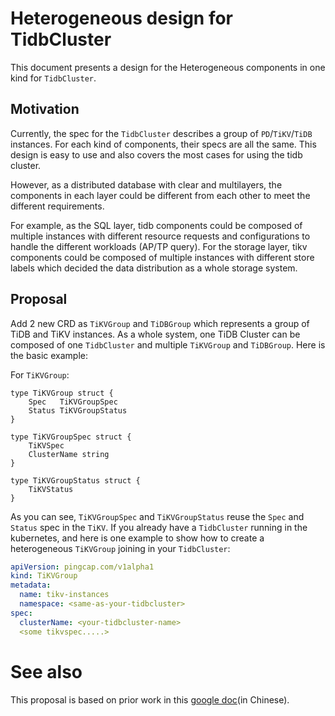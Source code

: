 # Heterogeneous design for TidbCluster

This document presents a design for the Heterogeneous components in one kind for `TidbCluster`.

## Motivation

Currently, the spec for the `TidbCluster` describes a group of `PD`/`TiKV`/`TiDB` instances. For each kind of components, 
their specs are all the same. This design is easy to use and also covers the most cases for using the tidb cluster.

However, as a distributed database with clear and multilayers, the components in each layer could be different from 
each other to meet the different requirements.

For example, as the SQL layer, tidb components could be composed of multiple instances with different resource requests 
and configurations to handle the different workloads (AP/TP query). For the storage layer, tikv components could be 
composed of multiple instances with different store labels which decided the data distribution as a whole storage system.

## Proposal

Add 2 new CRD as `TiKVGroup` and `TiDBGroup` which represents a group of TiDB and TiKV instances. As a whole system, one
TiDB Cluster can be composed of one `TidbCluster` and multiple `TiKVGroup` and `TiDBGroup`. Here is the basic example:

For `TiKVGroup`:

```golang
type TiKVGroup struct {
	Spec   TiKVGroupSpec
	Status TiKVGroupStatus
}

type TiKVGroupSpec struct {
    TiKVSpec
    ClusterName string
}

type TiKVGroupStatus struct {
    TiKVStatus
}
```

As you can see, `TiKVGroupSpec` and `TiKVGroupStatus` reuse the `Spec` and `Status` spec in the `TiKV`. If you already
have a `TidbCluster` running in the kubernetes, and here is one example to show how to create a heterogeneous `TiKVGroup`
joining in your `TidbCluster`:

```yaml
apiVersion: pingcap.com/v1alpha1
kind: TiKVGroup
metadata:
  name: tikv-instances
  namespace: <same-as-your-tidbcluster>
spec:
  clusterName: <your-tidbcluster-name>
  <some tikvspec.....>
```


# See also
 
This proposal is based on prior work in this [google doc](https://docs.google.com/document/d/1MV2bcsCjyYvfCCtwyc8-E18Z69qP_3-FKztpGj4ByEg/edit?usp=sharing)(in Chinese).
